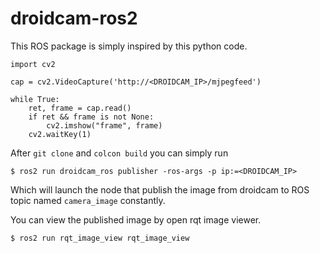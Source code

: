 # droidcam-ros2
This ROS package is simply inspired by this python code.
```
import cv2

cap = cv2.VideoCapture('http://<DROIDCAM_IP>/mjpegfeed')

while True:
    ret, frame = cap.read()
    if ret && frame is not None:
        cv2.imshow("frame", frame)
    cv2.waitKey(1)
```

After `git clone` and `colcon build` you can simply run

```
$ ros2 run droidcam_ros publisher -ros-args -p ip:=<DROIDCAM_IP>
```
Which will launch the node that publish the image from droidcam to ROS topic named `camera_image` constantly.


You can view the published image by open rqt image viewer.
```
$ ros2 run rqt_image_view rqt_image_view
```